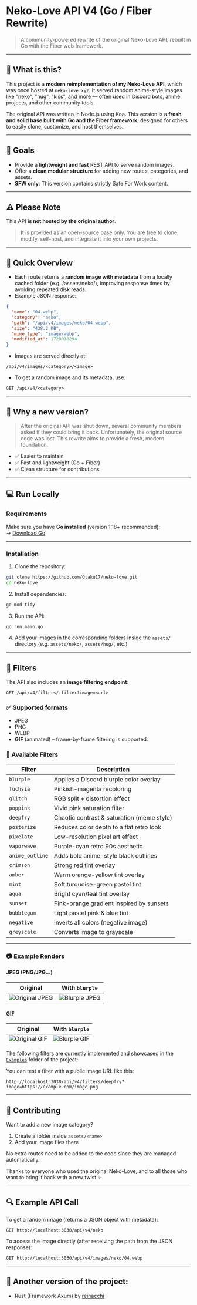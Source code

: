 # Neko-Love API V4 (Go / Fiber Rewrite)

> A community-powered rewrite of the original Neko-Love API, rebuilt in Go with the Fiber web framework.

---

## 🌟 What is this?

This project is a **modern reimplementation of my Neko-Love API**, which was once hosted at `neko-love.xyz`. It served random anime-style images like "neko", "hug", "kiss", and more — often used in Discord bots, anime projects, and other community tools.

The original API was written in Node.js using Koa. This version is a **fresh and solid base built with Go and the Fiber framework**, designed for others to easily clone, customize, and host themselves.

---

## 🔧 Goals

- Provide a **lightweight and fast** REST API to serve random images.
- Offer a **clean modular structure** for adding new routes, categories, and assets.
- **SFW only**: This version contains strictly Safe For Work content.

---

## ⚠️ Please Note

This API **is not hosted by the original author**.

> It is provided as an open-source base only. You are free to clone, modify, self-host, and integrate it into your own projects.

---

## 🚀 Quick Overview

- Each route returns a **random image with metadata** from a locally cached folder (e.g. /assets/neko/), improving response times by avoiding repeated disk reads.
- Example JSON response:

```json
{
  "name": "04.webp",
  "category": "neko",
  "path": "/api/v4/images/neko/04.webp",
  "size": "438.2 KB",
  "mime_type": "image/webp",
  "modified_at": 1720018294
}
```

- Images are served directly at:

```
/api/v4/images/<category>/<image>
```

- To get a random image and its metadata, use:

```
GET /api/v4/<category>
```

---

## 🚩 Why a new version?

> After the original API was shut down, several community members asked if they could bring it back. Unfortunately, the original source code was lost. This rewrite aims to provide a fresh, modern foundation.

- ✅ Easier to maintain
- ✅ Fast and lightweight (Go + Fiber)
- ✅ Clean structure for contributions

---

## 💻 Run Locally

### Requirements

Make sure you have **Go installed** (version 1.18+ recommended):  
→ [Download Go](https://golang.org/dl/)

---

### Installation

1. Clone the repository:

```bash
git clone https://github.com/Otaku17/neko-love.git
cd neko-love
```

2. Install dependencies:

```bash
go mod tidy
```

3. Run the API:

```bash
go run main.go
```

4. Add your images in the corresponding folders inside the `assets/` directory (e.g. `assets/neko/`, `assets/hug/`, etc.)

---

## 🎨 Filters

The API also includes an **image filtering endpoint**:

```
GET /api/v4/filters/:filter?image=<url>
```

### ✅ Supported formats

- JPEG
- PNG
- WEBP
- **GIF** (animated) – frame-by-frame filtering is supported.

### 🧪 Available Filters

| Filter          | Description                                |
| --------------- | ------------------------------------------ |
| `blurple`       | Applies a Discord blurple color overlay    |
| `fuchsia`       | Pinkish-magenta recoloring                 |
| `glitch`        | RGB split + distortion effect              |
| `poppink`       | Vivid pink saturation filter               |
| `deepfry`       | Chaotic contrast & saturation (meme style) |
| `posterize`     | Reduces color depth to a flat retro look   |
| `pixelate`      | Low-resolution pixel art effect            |
| `vaporwave`     | Purple-cyan retro 90s aesthetic            |
| `anime_outline` | Adds bold anime-style black outlines       |
| `crimson`       | Strong red tint overlay                    |
| `amber`         | Warm orange-yellow tint overlay            |
| `mint`          | Soft turquoise-green pastel tint           |
| `aqua`          | Bright cyan/teal tint overlay              |
| `sunset`        | Pink-orange gradient inspired by sunsets   |
| `bubblegum`     | Light pastel pink & blue tint              |
| `negative`      | Inverts all colors (negative image)        |
| `greyscale`     | Converts image to grayscale                |

---

### 📷 Example Renders

#### JPEG (PNG/JPG...)

|                Original                 |            With `blurple`             |
| :-------------------------------------: | :-----------------------------------: |
| ![Original JPEG](example/original.jpeg) | ![Blurple JPEG](example/blurple.jpeg) |

#### GIF

|               Original                |           With `blurple`            |
| :-----------------------------------: | :---------------------------------: |
| ![Original GIF](example/original.gif) | ![Blurple GIF](example/blurple.gif) |

The following filters are currently implemented and showcased in the [`Examples`](example/) folder of the project:

You can test a filter with a public image URL like this:

```
http://localhost:3030/api/v4/filters/deepfry?image=https://example.com/image.png
```

---

## 🤝 Contributing

Want to add a new image category?

1. Create a folder inside `assets/<name>`
2. Add your image files there

No extra routes need to be added to the code since they are managed automatically.

Thanks to everyone who used the original Neko-Love, and to all those who want to bring it back with a new twist ✨

---

## 🔍 Example API Call

To get a random image (returns a JSON object with metadata):

```
GET http://localhost:3030/api/v4/neko
```

To access the image directly (after receiving the path from the JSON response):

```
GET http://localhost:3030/api/v4/images/neko/04.webp
```

---

## 🔄 Another version of the project:

- Rust (Framework Axum) by [reinacchi](https://github.com/reinacchi/Neko-Love/tree/main)
